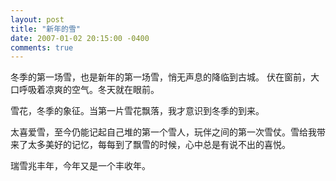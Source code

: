 ```yaml
---
layout: post
title: "新年的雪"
date: 2007-01-02 20:15:00 -0400
comments: true
---
```

冬季的第一场雪，也是新年的第一场雪，悄无声息的降临到古城。
伏在窗前，大口呼吸着凉爽的空气。冬天就在眼前。

雪花，冬季的象征。当第一片雪花飘落，我才意识到冬季的到来。

太喜爱雪，至今仍能记起自己堆的第一个雪人，玩伴之间的第一次雪仗。雪给我带来了太多美好的记忆，每每到了飘雪的时候，心中总是有说不出的喜悦。

瑞雪兆丰年，今年又是一个丰收年。
